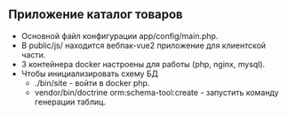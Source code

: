 Приложение каталог товаров
---

* Основной файл конфигурации app/config/main.php.
* В public/js/ находится вебпак-vue2 приложение для клиентской части.
* 3 контейнера docker настроены для работы (php, nginx, mysql).
* Чтобы инициализировать схему БД 
    * ./bin/site - войти в docker php.
    * vendor/bin/doctrine orm:schema-tool:create - запустить команду генерации таблиц.